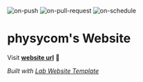 
  ![on-push](../../actions/workflows/on-push.yaml/badge.svg)
  ![on-pull-request](../../actions/workflows/on-pull-request.yaml/badge.svg)
  ![on-schedule](../../actions/workflows/on-schedule.yaml/badge.svg)

  # physycom's Website

  Visit **[website url](#)** 🚀

  _Built with [Lab Website Template](https://greene-lab.gitbook.io/lab-website-template-docs)_
